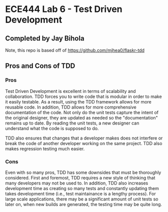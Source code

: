 # ECE444 Lab 6 - Test Driven Development
## Completed by Jay Bihola

Note, this repo is based off of https://github.com/mjhea0/flaskr-tdd

## Pros and Cons of TDD

### Pros
Test Driven Development is excellent in terms of scalability and collaboration. TDD forces you to write code that is modular in order to make it easily testable. As a result, using the TDD framework allows for more reusable code. In addition, TDD allows for more comprehensive documentation of the code. Not only do the unit tests capture the intent of the original designer, they are updated as needed so the "documentation" remains up to date. By reading the unit tests, a new designer can understand what the code is supposed to do.

TDD also ensures that changes that a developer makes does not interfere or break the code of another developer working on the same project. TDD also makes regression testing much easier.

### Cons
Even with so many pros, TDD has some downsides that must be thoroughly considered. First and foremost, TDD requires a new style of thinking that many developers may not be used to. In addition, TDD also increases development time as creating so many tests and constantly updating them takes development time (i.e., test maintainance is a lengthy process). For large scale applications, there may be a significant amount of unit tests so later on, when new builds are generated, the testing time may be quite long. 

